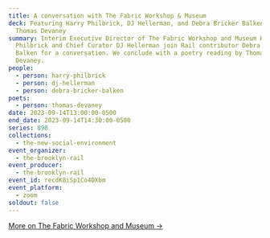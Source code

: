 ```yaml
---
title: A conversation with The Fabric Workshop & Museum
deck: Featuring Harry Philbrick, DJ Hellerman, and Debra Bricker Balken, with
  Thomas Devaney
summary: Interim Executive Director of The Fabric Workshop and Museum Harry
  Philbrick and Chief Curator DJ Hellerman join Rail contributor Debra Bricker
  Balken for a conversation. We conclude with a poetry reading by Thomas
  Devaney.
people:
  - person: harry-philbrick
  - person: dj-hellerman
  - person: debra-bricker-balken
poets:
  - person: thomas-devaney
date: 2023-09-14T13:00:00-0500
end_date: 2023-09-14T14:30:00-0500
series: 898
collections:
  - the-new-social-environment
event_organizer:
  - the-brooklyn-rail
event_producer:
  - the-brooklyn-rail
event_id: recdK8iSp1Co4DXbm
event_platform:
  - zoom
soldout: false
---
```

[M﻿ore on The Fabric Workshop and Museum →](https://fabricworkshopandmuseum.org/)